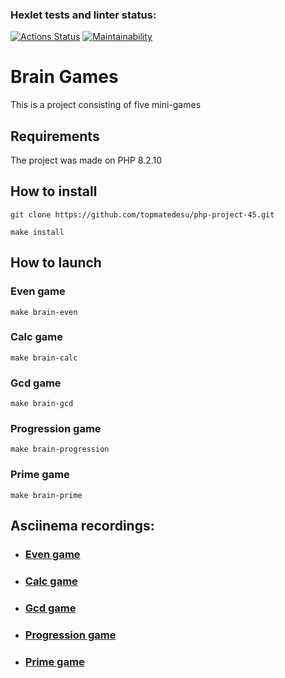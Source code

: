 ### Hexlet tests and linter status:
[![Actions Status](https://github.com/topmatedesu/php-project-45/actions/workflows/hexlet-check.yml/badge.svg)](https://github.com/topmatedesu/php-project-45/actions)
[![Maintainability](https://api.codeclimate.com/v1/badges/0c76ffb0ee1b9421fff1/maintainability)](https://codeclimate.com/github/topmatedesu/php-project-45/maintainability)

# Brain Games
This is a project consisting of five mini-games

## Requirements
The project was made on PHP 8.2.10

## How to install
```
git clone https://github.com/topmatedesu/php-project-45.git
```
```
make install
```

## How to launch
### Even game
```
make brain-even
```
### Calc game
```
make brain-calc
```
### Gcd game
```
make brain-gcd
```
### Progression game
```
make brain-progression
```
### Prime game
```
make brain-prime
```

## Asciinema recordings:
* ### [Even game](https://asciinema.org/a/bVA6P37ayu0Q9oKLVWrdhaqiO)
* ### [Calc game](https://asciinema.org/a/WYpDHPzpwIWKBlkYVNNIuM4wG)
* ### [Gcd game](https://asciinema.org/a/TOdcuiKsUoSrYKQEcRIZozfHr)
* ### [Progression game](https://asciinema.org/a/cjbt2GB9JWa97Ft7OtIz3NM0I)
* ### [Prime game](https://asciinema.org/a/CLlyuD6Zk4NPHwNApG0vASWEz)